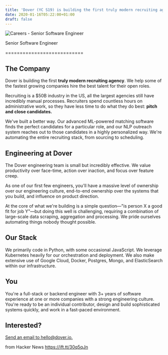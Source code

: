```yaml
---
title: 'Dover (YC S19) is building the first truly modern recruiting agency. Join us'
date: 2020-01-16T05:22:00+01:00
draft: false
---
```


![](https://uploads-ssl.webflow.com/5cbe0c945e636f107c79b29e/5d40e700eee5231d9cff2561_touch-icon.png "Careers - Senior Software Engineer")  

Senior Software Engineer  

===========================

The Company
-----------

Dover is building the first **truly modern recruiting agency**. We help some of the fastest growing companies hire the best talent for their open roles.  

Recruiting is a $50B industry in the US, all the largest agencies still have incredibly manual processes. Recruiters spend countless hours on administrative work, so they have less time to do what they do best: **pitch and close candidates.**  

We've built a better way. Our advanced ML-powered matching software finds the perfect candidates for a particular role, and our NLP outreach system reaches out to those candidates in a highly personalized way. We're automating the entire recruiting stack, from sourcing to scheduling.  

Engineering at Dover
--------------------

The Dover engineering team is small but incredibly effective. We value productivity over face-time, action over inaction, and focus over feature creep.  

As one of our first few engineers, you'll have a massive level of ownership over our engineering culture, end-to-end ownership over the systems that you build, and influence on product direction.  

At the core of what we're building is a simple question—"is person X a good fit for job Y"—but doing this well is challenging, requiring a combination of large-scale data scraping, aggregation and processing. We pride ourselves automating things nobody thought possible.  

Our Stack
---------

We primarily code in Python, with some occasional JavaScript. We leverage Kubernetes heavily for our orchestration and deployment. We also make extensive use of Google Cloud, Docker, Postgres, Mongo, and ElasticSearch within our infrastructure.  

You
---

You're a full-stack or backend engineer with 3+ years of software experience at one or more companies with a strong engineering culture. You're ready to be an individual contributor, design and build sophisticated systems quickly, and work in a fast-paced environment.  

Interested?
-----------

[Send an email to hello@dover.io.](mailto:hello@dover.io?subject=Senior%20Software%20Eng%20@%20Dover)  

  
  
from Hacker News https://ift.tt/30q5qJn